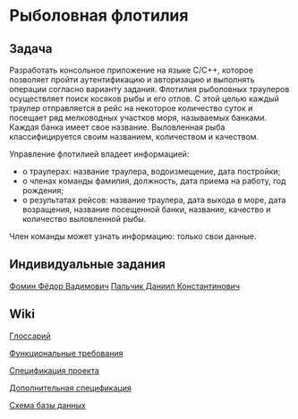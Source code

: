 # Рыболовная флотилия

## Задача
Разработать консольное приложение на языке С/С++, которое позволяет пройти аутентификацию и авторизацию и выполнять операции согласно варианту задания.
Флотилия рыболовных траулеров осуществляет поиск косяков рыбы и его отлов. С этой целью каждый траулер отправляется в рейс на некоторое количество суток и посещает ряд мелководных участков моря, называемых банками. Каждая банка имеет свое название. Выловленная рыба классифицируется своим названием, количеством и качеством.

Управление флотилией владеет информацией:

- о траулерах: название траулера, водоизмещение, дата постройки;
- о членах команды фамилия, должность, дата приема на работу, год рождения;
- о результатах рейсов: название траулера, дата выхода в море, дата возращения, название посещенной банки, название, качество и количество выловленной рыбы.

Член команды может узнать информацию: только свои данные.

## Индивидуальные задания

[Фомин Фёдор Вадимович](https://fpmi-tp2025.github.io/tpmp-gr11b-lab4-kefirchik/individual_fomin.html)
[Пальчик Даниил Константинович](https://fpmi-tp2025.github.io/tpmp-gr11b-lab4-kefirchik/individual_palchik.html)

## Wiki

[Глоссарий](https://fpmi-tp2025.github.io/tpmp-gr11b-lab4-kefirchik/glossarium.html)

[Функциональные требования](https://fpmi-tp2025.github.io/tpmp-gr11b-lab4-kefirchik/functional_req.html)

[Спецификация проекта](https://fpmi-tp2025.github.io/tpmp-gr11b-lab4-kefirchik/project_specification.html)

[Дополнительная спецификация](https://fpmi-tp2025.github.io/tpmp-gr11b-lab4-kefirchik/additional_specifications.html)

[Схема базы данных](https://fpmi-tp2025.github.io/tpmp-gr11b-lab4-kefirchik/database_scheme.html)

